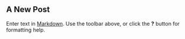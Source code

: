 ## A New Post

Enter text in [Markdown](http://daringfireball.net/projects/markdown/). Use the toolbar above, or click the **?** button for formatting help.
<script type="text/javascript" src="http://www.qq.com/404/search_children.js" charset="utf-8"></script>
